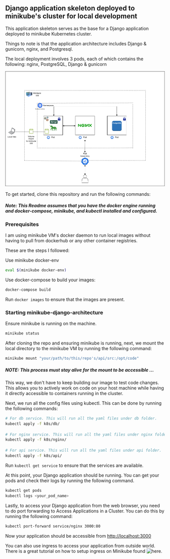 ## Django application skeleton deployed to minikube's cluster for local development

This application skeleton serves as the base for a Django application deployed to minikube Kubernetes cluster.

Things to note is that the application architecture includes Django & gunicorn, nginx, and Postgresql.

The local deployment involves 3 pods, each of which contains the following:
nginx,
PostgreSQL,
Django & gunicorn

![screenshot](minikube-django-architecture.png)

To get started, clone this repository and run the following commands:

##### Note: This Readme assumes that you have the docker engine running and docker-compose, minikube, and kubectl installed and configured.

### Prerequisites

I am using minikube VM's docker daemon to run local images without having to pull from dockerhub or any other container registries.

These are the steps I followed:

Use minikube docker-env
```sh
eval $(minikube docker-env)
```

Use docker-compose to build your images:
```sh
docker-compose build
```
Run `docker images` to ensure that the images are present.

### Starting minikube-django-architecture 
Ensure minikube is running on the machine.
```sh
minikube status
```
After cloning the repo and ensuring minikube is running, next, we mount the local directory to the minikube VM by running the following command:
```sh
minikube mount "your/path/to/this/repo's/api/src:/opt/code"
```
##### NOTE: This process must stay alive for the mount to be accessible ...

This way, we don't have to keep building our image to test code changes. This allows you to actively work on code on your host machine while having it directly accessible to containers running in the cluster.

Next, we run all the config files using kubectl. This can be done by running the following commands:
```sh
# For db service. This will run all the yaml files under db folder.
kubectl apply -f k8s/db/

# For nginx service. This will run all the yaml files under nginx folder.
kubectl apply -f k8s/nginx/

# For api service. This will run all the yaml files under api folder.
kubectl apply -f k8s/api/
```
Run `kubectl get service` to ensure that the services are available.

At this point, your Django application should be running. You can get your pods and check their logs by running the following command.
```sh
kubectl get pods
kubectl logs <your_pod_name>
```
Lastly, to access your Django application from the web browser, you need to do port forwarding to Access Applications in a Cluster.
You can do this by running the following command:
```sh
kubectl port-forward service/nginx 3000:80
```

Now your application should be accessible from [http://localhost:3000](http://localhost:3000)

You can also use ingress to access your application from outside world. There is a great tutorial on how to setup ingress on Minikube found ![here](https://kubernetes.io/docs/tasks/access-application-cluster/ingress-minikube/).

